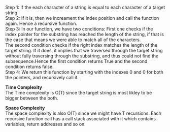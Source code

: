 Step 1: If the each character of a string is equal to each character of a target string.  
Step 2: If it is, then we increament the index position and call the function again. Hence a recursive function.  
Step 3: In our function, we have two conditions: First one checks if the index pointer for the substring has reached the length of the string, if that is the case that means we were able to match all of the characters.  
The second condition checks if the right index matches the length of the target string. If it does, it implies that we traversed through the target string without fully traversing through the substring, and thus could not find the subsequence.Hence the first condition returns True and the second condition returns false.  
Step 4: We return this function by starting with the indexes 0 and 0 for both the pointers, and recursively call it.

**Time Complexity**  
The Time complexity is O(T) since the target string is most likley to be bigger between the both.  

**Space Complexity**  
The space complexity is also O(T) since we might have T recursions. Each recursive function call has a call stack associated with it which contains variables, return addresses and so on.
